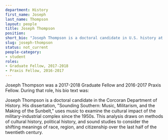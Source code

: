 ```yaml
---
department: History
first_name: Joseph
last_name: Thompson
layout: people
title: Joseph Thompson
position:
short_bio: "Joseph Thompson is a doctoral candidate in U.S. history at UVA and a graduate fellow in the Scholars' Lab."
slug: joseph-thompson
status: not_current
people-category:
- student
roles:
- Graduate Fellow, 2017-2018
- Praxis Fellow, 2016-2017
---
```

Joseph Thompson was a 2017-2018 Graduate Fellow and 2016-2017 Praxis Fellow. During that role, his bio text was:

Joseph Thompson is a doctoral candidate in the Corcoran Department of History. His dissertation, "Sounding Southern: Music, Militarism, and the Making of the Sunbelt," uses music to examine the cultural impact of the military-industrial complex since the 1950s. This analysis draws on methods of cultural history, political history, and sound studies to consider the shifting meanings of race, region, and citizenship over the last half of the twentieth century.
